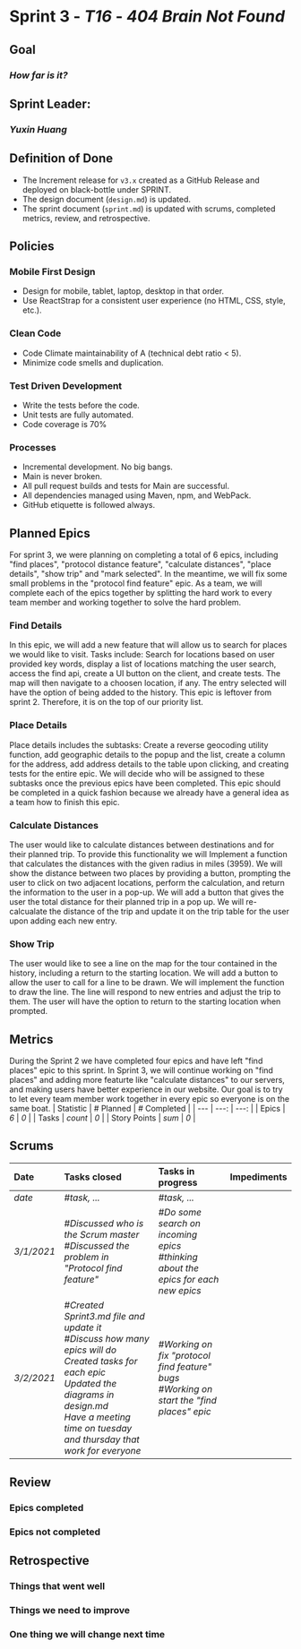 # Sprint 3 - *T16* - *404 Brain Not Found*

## Goal
### *How far is it?*

## Sprint Leader: 
### *Yuxin Huang*

## Definition of Done

* The Increment release for `v3.x` created as a GitHub Release and deployed on black-bottle under SPRINT.
* The design document (`design.md`) is updated.
* The sprint document (`sprint.md`) is updated with scrums, completed metrics, review, and retrospective.

## Policies

### Mobile First Design
* Design for mobile, tablet, laptop, desktop in that order.
* Use ReactStrap for a consistent user experience (no HTML, CSS, style, etc.).

### Clean Code
* Code Climate maintainability of A (technical debt ratio < 5).
* Minimize code smells and duplication.

### Test Driven Development
* Write the tests before the code.
* Unit tests are fully automated.
* Code coverage is 70%

### Processes
* Incremental development.  No big bangs.
* Main is never broken. 
* All pull request builds and tests for Main are successful.
* All dependencies managed using Maven, npm, and WebPack.
* GitHub etiquette is followed always.


## Planned Epics
For sprint 3, we were planning on completing a total of 6 epics, including "find places", "protocol distance feature", "calculate distances", "place details", "show trip" and "mark selected". In the meantime, we will fix some small problems in the "protocol find feature" epic. As a team, we will complete each of the epics together by splitting the hard work to every team member and working together to solve the hard problem.

### Find Details

In this epic, we will add a new feature that will allow us to search for places we would like to visit. Tasks include: Search for locations based on user provided key words, display a list of locations matching the user search, access the find api, create a UI button on the client, and create tests. The map will then navigate to a choosen location, if any. The entry selected will have the option of being added to the history. This epic is leftover from sprint 2. Therefore, it is on the top of our priority list.

### Place Details

Place details includes the subtasks: Create a reverse geocoding utility function, add geographic details to the popup and the list, create a column for the address, add address details to the table upon clicking, and creating tests for the entire epic. We will decide who will be assigned to these subtasks once the previous epics have been completed. This epic should be completed in a quick fashion because we already have a general idea as a team how to finish this epic.
### Calculate Distances

The user would like to calculate distances between destinations and for their planned trip. To provide this functionality we will Implement a function that calculates the distances with the given radius in miles (3959). We will show the distance between two places by providing a button, prompting the user to click on two adjacent locations, perform the calculation, and return the information to the user in a pop-up. We will add a button that gives the user the total distance for their planned trip in a pop up. We will re-calcualate the distance of the trip and update it on the trip table for the user upon adding each new entry.


### Show Trip
The user would like to see a line on the map for the tour contained in the history, including a return to the starting location. We will add a button to allow the user to call for a line to be drawn. We will implement the function to draw the line. The line will respond to new entries and adjust the trip to them. The user will have the option to return to the starting location when prompted.

## Metrics
During the Sprint 2 we have completed four epics and have left "find places" epic to this sprint. In Sprint 3, we will continue working on "find places" and adding more featurte like "calculate distances" to our servers, and making users have better experience in our website. Our goal is to try to let every team member work together in every epic so everyone is on the same boat.
| Statistic | # Planned | # Completed |
| --- | ---: | ---: |
| Epics | *6* | *0* |
| Tasks |  *count*   | *0* | 
| Story Points |  *sum*  | *0* | 


## Scrums

| Date | Tasks closed  | Tasks in progress | Impediments |
| :--- | :--- | :--- | :--- |
| *date* | *#task, ...* | *#task, ...* |  | 
| *3/1/2021* | *#Discussed who is the Scrum master <br /> #Discussed the problem in "Protocol find feature"*| *#Do some search on incoming epics <br /> #thinking about the epics for each new epics* |  |
| *3/2/2021* | *#Created Sprint3.md file and update it <br /> #Discuss how many epics will do <br /> Created tasks for each epic <br /> Updated the diagrams in design.md <br /> Have a meeting time on tuesday and thursday that work for everyone* | *#Working on fix "protocol find feature" bugs <br /> #Working on start the "find places" epic* |  | 


## Review

### Epics completed  

### Epics not completed 

## Retrospective

### Things that went well

### Things we need to improve

### One thing we will change next time
